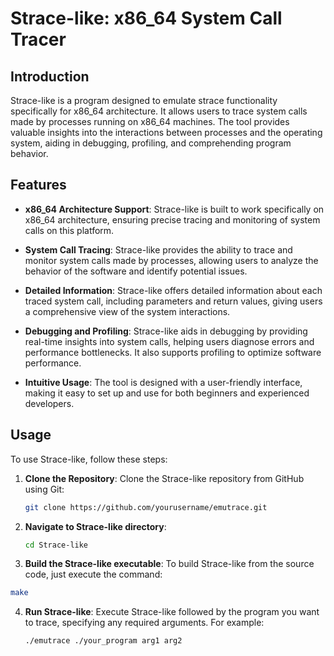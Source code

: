 # Strace-like: x86_64 System Call Tracer

## Introduction

Strace-like is a program designed to emulate strace functionality specifically for x86_64 architecture. It allows users to trace system calls made by processes running on x86_64 machines. The tool provides valuable insights into the interactions between processes and the operating system, aiding in debugging, profiling, and comprehending program behavior.

## Features

- **x86_64 Architecture Support**: Strace-like is built to work specifically on x86_64 architecture, ensuring precise tracing and monitoring of system calls on this platform.

- **System Call Tracing**: Strace-like provides the ability to trace and monitor system calls made by processes, allowing users to analyze the behavior of the software and identify potential issues.

- **Detailed Information**: Strace-like offers detailed information about each traced system call, including parameters and return values, giving users a comprehensive view of the system interactions.

- **Debugging and Profiling**: Strace-like aids in debugging by providing real-time insights into system calls, helping users diagnose errors and performance bottlenecks. It also supports profiling to optimize software performance.

- **Intuitive Usage**: The tool is designed with a user-friendly interface, making it easy to set up and use for both beginners and experienced developers.

## Usage

To use Strace-like, follow these steps:

1. **Clone the Repository**: Clone the Strace-like repository from GitHub using Git:
   ```bash
   git clone https://github.com/yourusername/emutrace.git
   ```
2. **Navigate to Strace-like directory**:
   ```bash
   cd Strace-like
   ```
3. **Build the Strace-like executable**: To build Strace-like from the source code, just execute the command:

  ```bash
  make
  ```

4. **Run Strace-like**: Execute Strace-like followed by the program you want to trace, specifying any required arguments. For example:
   ```bash
   ./emutrace ./your_program arg1 arg2
   ```